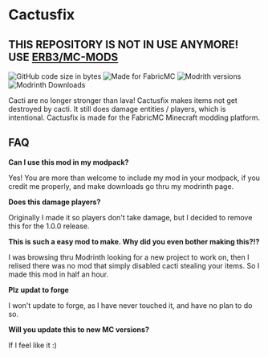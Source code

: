 # Cactusfix

## THIS REPOSITORY IS NOT IN USE ANYMORE! USE [ERB3/MC-MODS](https://github.com/Erb3/mc-mods)

![GitHub code size in bytes](https://img.shields.io/github/languages/code-size/Erb3/Cactusfix?style=for-the-badge)
![Made for FabricMC](https://img.shields.io/badge/Made%20for-FabricMC-blue?style=for-the-badge)
![Modrith versions](https://img.shields.io/modrinth/game-versions/Z29y9YGt?style=for-the-badge)
![Modrinth Downloads](https://img.shields.io/modrinth/dt/Z29y9YGt?style=for-the-badge)

Cacti are no longer stronger than lava! Cactusfix makes items not get destroyed by cacti. It still does damage entities / players, which is intentional. Cactusfix is made for the FabricMC Minecraft modding platform.

## FAQ

**Can I use this mod in my modpack?**

Yes! You are more than welcome to include my mod in your modpack, if you credit me properly, and make downloads go thru my modrinth page.

**Does this damage players?**

Originally I made it so players don't take damage, but I decided to remove this for the 1.0.0 release.

**This is such a easy mod to make. Why did you even bother making this?!?**

I was browsing thru Modrinth looking for a new project to work on, then I relised there was no mod that simply disabled cacti stealing your items. So I made this mod in half an hour.

**Plz updat to forge**

I won't update to forge, as I have never touched it, and have no plan to do so.

**Will you update this to new MC versions?**

If I feel like it :)
